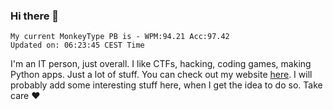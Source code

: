 ### Hi there 👋
<!-- PB START -->
```
My current MonkeyType PB is - WPM:94.21 Acc:97.42
Updated on: 06:23:45 CEST Time
```
<!-- PB END -->
I'm an IT person, just overall. I like CTFs, hacking, coding games, making Python apps. Just a lot of stuff.
You can check out my website [here](https://skill3472.github.io/).
I will probably add some interesting stuff here, when I get the idea to do so. Take care ❤️
